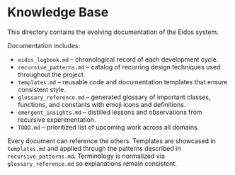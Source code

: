# Knowledge Base
This directory contains the evolving documentation of the Eidos system.

Documentation includes:
- `eidos_logbook.md` – chronological record of each development cycle.
- `recursive_patterns.md` – catalog of recurring design techniques used throughout the project.
- `templates.md` – reusable code and documentation templates that ensure consistent style.
- `glossary_reference.md` – generated glossary of important classes, functions, and constants with emoji icons and definitions.
- `emergent_insights.md` – distilled lessons and observations from recursive experimentation.
- `TODO.md` – prioritized list of upcoming work across all domains.

Every document can reference the others. Templates are showcased in `templates.md` and applied through the patterns described in `recursive_patterns.md`. Terminology is normalized via `glossary_reference.md` so explanations remain consistent.
